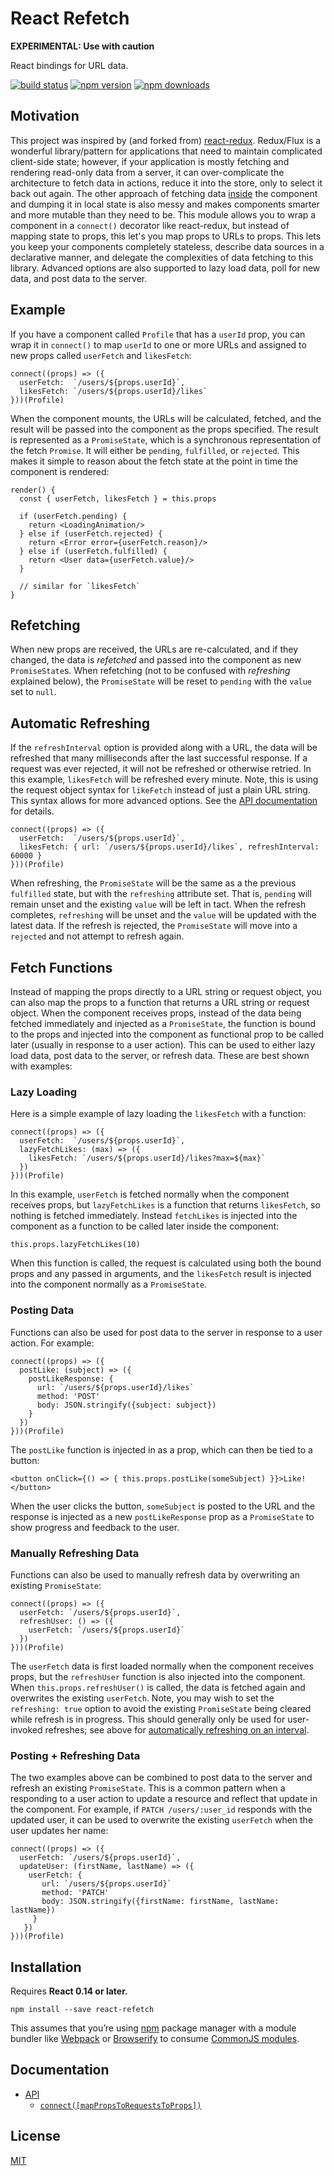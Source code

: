 React Refetch
=========================

**EXPERIMENTAL: Use with caution**

React bindings for URL data. 

[![build status](https://img.shields.io/travis/heroku/react-refetch/master.svg?style=flat-square)](https://travis-ci.org/heroku/react-refetch) [![npm version](https://img.shields.io/npm/v/react-refetch.svg?style=flat-square)](https://www.npmjs.com/package/react-refetch)
[![npm downloads](https://img.shields.io/npm/dm/react-refetch.svg?style=flat-square)](https://www.npmjs.com/package/react-refetch)

## Motivation

This project was inspired by (and forked from) [react-redux](https://github.com/rackt/react-redux). Redux/Flux is a wonderful library/pattern for applications that need to maintain complicated client-side state; however, if your application is mostly fetching and rendering read-only data from a server, it can over-complicate the architecture to fetch data in actions, reduce it into the store, only to select it back out again. The other approach of fetching data [inside](https://facebook.github.io/react/tips/initial-ajax.html) the component and dumping it in local state is also messy and makes components smarter and more mutable than they need to be. This module allows you to wrap a component in a `connect()` decorator like react-redux, but instead of mapping state to props, this let's you map props to URLs to props. This lets you keep your components completely stateless, describe data sources in a declarative manner, and delegate the complexities of data fetching to this library. Advanced options are also supported to lazy load data, poll for new data, and post data to the server.

## Example

If you have a component called `Profile` that has a `userId` prop, you can wrap it in `connect()` to map `userId` to one or more URLs and assigned to new props called `userFetch` and `likesFetch`:

    connect((props) => ({
      userFetch:  `/users/${props.userId}`,
      likesFetch: `/users/${props.userId}/likes`
    }))(Profile)
 
When the component mounts, the URLs will be calculated, fetched, and the result will be passed into the component as the props specified. The result is represented as a `PromiseState`, which is a synchronous representation of the fetch `Promise`. It will either be `pending`, `fulfilled`, or `rejected`. This makes it simple to reason about the fetch state at the point in time the component is rendered:

    render() {
      const { userFetch, likesFetch } = this.props 
    
      if (userFetch.pending) {
        return <LoadingAnimation/>
      } else if (userFetch.rejected) {
        return <Error error={userFetch.reason}/>
      } else if (userFetch.fulfilled) {
        return <User data={userFetch.value}/>
      }
      
      // similar for `likesFetch`
    }

## Refetching

When new props are received, the URLs are re-calculated, and if they changed, the data is *refetched* and passed into the component as new `PromiseState`s. When refetching (not to be confused with *refreshing* explained below), the `PromiseState` will be reset to `pending` with the `value` set to `null`.

## Automatic Refreshing

If the `refreshInterval` option is provided along with a URL, the data will be refreshed that many milliseconds after the last successful response. If a request was ever rejected, it will not be refreshed or otherwise retried. In this example, `likesFetch` will be refreshed every minute. Note, this is using the request object syntax for `likeFetch` instead of just a plain URL string. This syntax allows for more advanced options. See the [API documentation](https://github.com/heroku/react-refetch/blob/master/docs/api.md) for details.

    connect((props) => ({
      userFetch:  `/users/${props.userId}`,
      likesFetch: { url: `/users/${props.userId}/likes`, refreshInterval: 60000 }
    }))(Profile)
 
When refreshing, the `PromiseState` will be the same as a the previous `fulfilled` state, but with the `refreshing` attribute set. That is, `pending` will remain unset and the existing `value` will be left in tact. When the refresh completes, `refreshing` will be unset and the `value` will be updated with the latest data. If the refresh is rejected, the `PromiseState` will move into a `rejected` and not attempt to refresh again. 

## Fetch Functions
 
Instead of mapping the props directly to a URL string or request object, you can also map the props to a function that returns a URL string or request object. When the component receives props, instead of the data being fetched immediately and injected as a `PromiseState`, the function is bound to the props and injected into the component as functional prop to be called later (usually in response to a user action). This can be used to either lazy load data, post data to the server, or refresh data. These are best shown with examples:

### Lazy Loading

Here is a simple example of lazy loading the `likesFetch` with a function:

    connect((props) => ({
      userFetch:  `/users/${props.userId}`,
      lazyFetchLikes: (max) => ({
        likesFetch: `/users/${props.userId}/likes?max=${max}`
      })
    }))(Profile)

In this example, `userFetch` is fetched normally when the component receives  props, but `lazyFetchLikes` is a function that returns `likesFetch`, so nothing is fetched immediately. Instead `fetchLikes` is injected into the component as a function to be called later inside the component:

    this.props.lazyFetchLikes(10)
    
When this function is called, the request is calculated using both the bound props and any passed in arguments, and the `likesFetch` result is injected into the component normally as a `PromiseState`.

### Posting Data

Functions can also be used for post data to the server in response to a user action. For example:

    connect((props) => ({
      postLike: (subject) => ({
        postLikeResponse: {
          url: `/users/${props.userId}/likes`
          method: 'POST'
          body: JSON.stringify({subject: subject})
        }
      })
    }))(Profile)
     
The `postLike` function is injected in as a prop, which can then be tied to a button:

    <button onClick={() => { this.props.postLike(someSubject) }}>Like!</button>
     
When the user clicks the button, `someSubject` is posted to the URL and the response is injected as a new `postLikeResponse` prop as a `PromiseState` to show progress and feedback to the user.
     
### Manually Refreshing Data

Functions can also be used to manually refresh data by overwriting an existing `PromiseState`:

    connect((props) => ({
      userFetch: `/users/${props.userId}`,
      refreshUser: () => ({
        userFetch: `/users/${props.userId}`
      })
    }))(Profile)

The `userFetch` data is first loaded normally when the component receives props, but the `refreshUser` function is also injected into the component. When `this.props.refreshUser()` is called, the data is fetched again and overwrites the existing `userFetch`. Note, you may wish to set the `refreshing: true` option to avoid the existing `PromiseState` being cleared while refresh is in progress. This should generally only be used for user-invoked refreshes; see above for [automatically refreshing on an interval](#automatic-refreshing).

### Posting + Refreshing Data

The two examples above can be combined to post data to the server and refresh an existing `PromiseState`. This is a common pattern when a responding to a user action to update a resource and reflect that update in the component. For example, if `PATCH /users/:user_id` responds with the updated user, it can be used to overwrite the existing `userFetch` when the user updates her name:

    connect((props) => ({
      userFetch: `/users/${props.userId}`,
      updateUser: (firstName, lastName) => ({
        userFetch: {
           url: `/users/${props.userId}`
           method: 'PATCH'
           body: JSON.stringify({firstName: firstName, lastName: lastName})
         }
       })
    }))(Profile)

     
## Installation

Requires **React 0.14 or later.**

```
npm install --save react-refetch
```

This assumes that you’re using [npm](http://npmjs.com/) package manager with a module bundler like [Webpack](http://webpack.github.io) or [Browserify](http://browserify.org/) to consume [CommonJS modules](http://webpack.github.io/docs/commonjs.html).

## Documentation

- [API](https://github.com/heroku/react-refetch/blob/master/docs/api.md)
    - [`connect([mapPropsToRequestsToProps])`](https://github.com/heroku/react-refetch/blob/master/docs/api.md#connectmappropstorequeststoprops)

## License

[MIT](https://github.com/heroku/react-refetch/blob/master/LICENSE.md)
